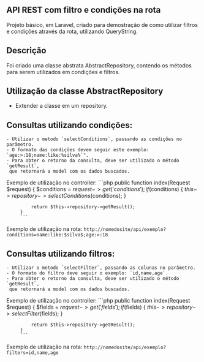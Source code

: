 ## API REST com filtro e condições na rota
Projeto básico, em Laravel, criado para demostração de como utilizar filtros 
e condições através da rota, utilizando QueryString.

## Descrição
Foi criado uma classe abstrata AbstractRepository, contendo os métodos para
serem utilizados em condições e filtros.

## Utilização da classe AbstractRepository
- Extender a classe em um repository.

## Consultas utilizando condições:
    - Utilizar o metodo `selectConditions`, passando as condições no parâmetro.
    - O formato das condições devem seguir este exemplo: `age:>:18;name:like:%silva%`".
    - Para obter o retorno da consulta, deve ser utilizado o método `getResult`, 
     que retornará a model com os dados buscados.

Exemplo de utilização no controller:
         ```php
         public function index(Request $request)
         {
             $conditions = $request->get('conditions');
             if ($conditions) {
                 $this->repository->selectConditions($conditions);
             }
         
             return $this->repository->getResult();
         }
         ```
Exemplo de utilização na rota:
    ```
    http://nomedosite/api/exemplo?conditions=name:like:$silva$;age:>:18
    ```

## Consultas utilizando filtros:
    - Utilizar o metodo `selectFilter`, passando as colunas no parâmetro.
    - O formato do filtro deve seguir o exemplo: `id,name,age`.
    - Para obter o retorno da consulta, deve ser utilizado o método `getResult`, 
     que retornará a model com os dados buscados.

Exemplo de utilização no controller:
         ```php
         public function index(Request $request)
         {
             $fields = $request->get('fields');
             if ($fields) {
                 $this->repository->selectFilter($fields);
             }
         
             return $this->repository->getResult();
         }
         ```
Exemplo de utilização na rota:
    ```
    http://nomedosite/api/exemplo?filters=id,name,age
    ```
